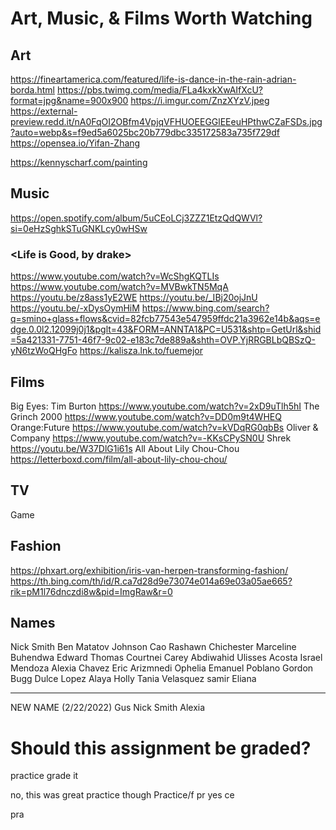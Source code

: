 # Art, Music, & Films Worth Watching

## Art

https://fineartamerica.com/featured/life-is-dance-in-the-rain-adrian-borda.html
https://pbs.twimg.com/media/FLa4kxkXwAIfXcU?format=jpg&name=900x900
https://i.imgur.com/ZnzXYzV.jpeg
https://external-preview.redd.it/nA0FqOI2OBfm4VpjqVFHUOEEGGlEEeuHPthwCZaFSDs.jpg?auto=webp&s=f9ed5a6025bc20b779dbc335172583a735f729df
https://opensea.io/Yifan-Zhang

https://kennyscharf.com/painting

## Music

https://open.spotify.com/album/5uCEoLCj3ZZZ1EtzQdQWVl?si=0eHzSghkSTuGNKLcy0wHSw <h3>&lt;Life is Good, by drake&gt;</h3>
https://www.youtube.com/watch?v=WcShgKQTLIs
https://www.youtube.com/watch?v=MVBwkTN5MqA
https://youtu.be/z8ass1yE2WE
https://youtu.be/_IBj20ojJnU
https://youtu.be/-xDysOymHiM
https://www.bing.com/search?q=smino+glass+flows&cvid=82fcb77543e547959ffdc21a3962e14b&aqs=edge.0.0l2.12099j0j1&pglt=43&FORM=ANNTA1&PC=U531&shtp=GetUrl&shid=5a421331-7751-46f7-9c02-e183c7de889a&shth=OVP.YjRRGBLbQBSzQ-yN6tzWoQHgFo
https://kalisza.lnk.to/fuemejor

## Films

Big Eyes: Tim Burton https://www.youtube.com/watch?v=2xD9uTlh5hI
The Grinch 2000 https://www.youtube.com/watch?v=DD0m9t4WHEQ
Orange:Future https://www.youtube.com/watch?v=kVDqRG0qbBs
Oliver & Company https://www.youtube.com/watch?v=-KKsCPySN0U
Shrek https://youtu.be/W37DlG1i61s
All About Lily Chou-Chou https://letterboxd.com/film/all-about-lily-chou-chou/

## TV

Game

## Fashion

https://phxart.org/exhibition/iris-van-herpen-transforming-fashion/
https://th.bing.com/th/id/R.ca7d28d9e73074e014a69e03a05ae665?rik=pM1l76dnczdi8w&pid=ImgRaw&r=0

## Names

Nick Smith
Ben Matatov
Johnson Cao
Rashawn Chichester
Marceline Buhendwa
Edward Thomas
Courtnei Carey
Abdiwahid
Ulisses Acosta
Israel Mendoza
Alexia Chavez
Eric Arizmnedi
Ophelia
Emanuel Poblano
Gordon Bugg
Dulce Lopez
Alaya Holly
Tania Velasquez
samir
Eliana

---

NEW NAME (2/22/2022)
Gus
Nick Smith
Alexia

# Should this assignment be graded?

practice
grade it

no, this was great practice though
Practice/f
pr
yes
ce

pra

